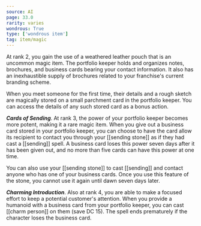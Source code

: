 ```yaml
---
source: AI
page: 33.0
rarity: varies
wondrous: True
type: ['wondrous item']
tag: item/magic
---
```


At rank 2, you gain the use of a weathered leather pouch that is an uncommon magic item. The portfolio keeper holds and organizes notes, brochures, and business cards bearing your contact information. It also has an inexhaustible supply of brochures related to your franchise's current branding scheme.

When you meet someone for the first time, their details and a rough sketch are magically stored on a small parchment card in the portfolio keeper. You can access the details of any such stored card as a bonus action.

**_Cards of Sending_**. At rank 3, the power of your portfolio keeper becomes more potent, making it a rare magic item. When you give out a business card stored in your portfolio keeper, you can choose to have the card allow its recipient to contact you through your [[sending stone]] as if they had cast a [[sending]] spell. A business card loses this power seven days after it has been given out, and no more than five cards can have this power at one time.

You can also use your [[sending stone]] to cast [[sending]] and contact anyone who has one of your business cards. Once you use this feature of the stone, you cannot use it again until dawn seven days later.

**_Charming Introduction_**. Also at rank 4, you are able to make a focused effort to keep a potential customer's attention. When you provide a humanoid with a business card from your portfolio keeper, you can cast [[charm person]] on them (save DC 15). The spell ends prematurely if the character loses the business card.


